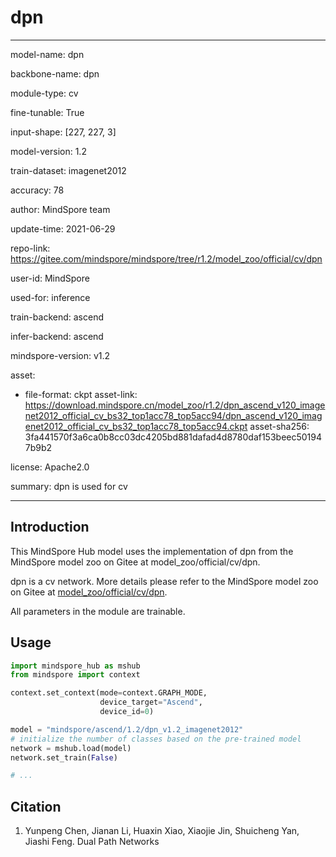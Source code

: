 # dpn

---

model-name: dpn

backbone-name: dpn

module-type: cv

fine-tunable: True

input-shape: [227, 227, 3]

model-version: 1.2

train-dataset: imagenet2012

accuracy: 78

author: MindSpore team

update-time: 2021-06-29

repo-link: <https://gitee.com/mindspore/mindspore/tree/r1.2/model_zoo/official/cv/dpn>

user-id: MindSpore

used-for: inference

train-backend: ascend

infer-backend: ascend

mindspore-version: v1.2

asset:

-
    file-format: ckpt
    asset-link: <https://download.mindspore.cn/model_zoo/r1.2/dpn_ascend_v120_imagenet2012_official_cv_bs32_top1acc78_top5acc94/dpn_ascend_v120_imagenet2012_official_cv_bs32_top1acc78_top5acc94.ckpt>
    asset-sha256: 3fa441570f3a6ca0b8cc03dc4205bd881dafad4d8780daf153beec501947b9b2

license: Apache2.0

summary: dpn is used for cv

---

## Introduction

This MindSpore Hub model uses the implementation of dpn from the MindSpore model zoo on Gitee at model_zoo/official/cv/dpn.

dpn is a cv network. More details please refer to the MindSpore model zoo on Gitee at [model_zoo/official/cv/dpn](https://gitee.com/mindspore/mindspore/blob/r1.2/model_zoo/official/cv/dpn/README.md).

All parameters in the module are trainable.

## Usage

```python
import mindspore_hub as mshub
from mindspore import context

context.set_context(mode=context.GRAPH_MODE,
                    device_target="Ascend",
                    device_id=0)

model = "mindspore/ascend/1.2/dpn_v1.2_imagenet2012"
# initialize the number of classes based on the pre-trained model
network = mshub.load(model)
network.set_train(False)

# ...
```

## Citation

1. Yunpeng Chen, Jianan Li, Huaxin Xiao, Xiaojie Jin, Shuicheng Yan, Jiashi Feng. Dual Path Networks
